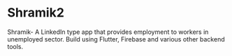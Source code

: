 # Shramik2
Shramik- A LinkedIn type app that provides employment to workers in unemployed sector. Build using Flutter, Firebase and various other backend tools.
